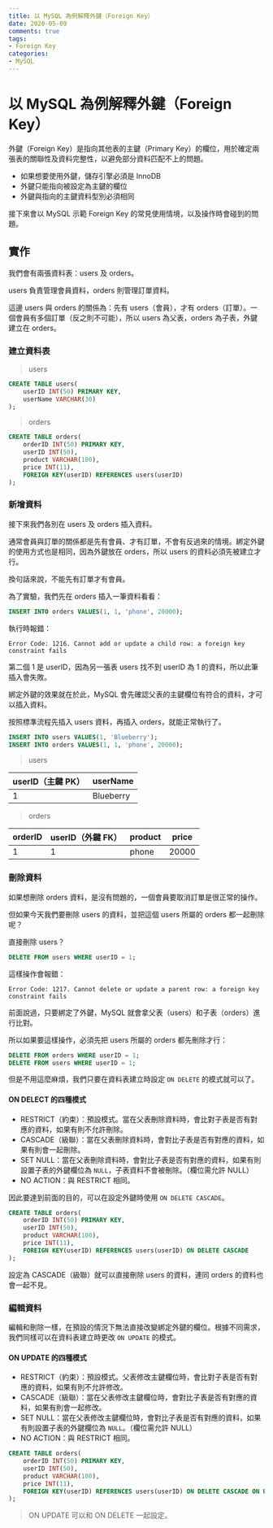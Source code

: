 ```yaml
---
title: 以 MySQL 為例解釋外鍵（Foreign Key）
date: 2020-05-09
comments: true
tags: 
- Foreign Key
categories: 
- MySQL
---
```


# 以 MySQL 為例解釋外鍵（Foreign Key）

外鍵（Foreign Key）是指向其他表的主鍵（Primary Key）的欄位，用於確定兩張表的關聯性及資料完整性，以避免部分資料匹配不上的問題。

* 如果想要使用外鍵，儲存引擎必須是 InnoDB
* 外鍵只能指向被設定為主鍵的欄位
* 外鍵與指向的主鍵資料型別必須相同

接下來會以 MySQL 示範 Foreign Key 的常見使用情境，以及操作時會碰到的問題。

## 實作

我們會有兩張資料表：users 及 orders。

users 負責管理會員資料，orders 則管理訂單資料。

這邊 users 與 orders 的關係為：先有 users（會員），才有 orders（訂單）。一個會員有多個訂單（反之則不可能），所以 users 為父表，orders 為子表，外鍵建立在 orders。

### 建立資料表

> users
```sql
CREATE TABLE users(
    userID INT(50) PRIMARY KEY,
    userName VARCHAR(30)
);
```

> orders
```sql
CREATE TABLE orders(
    orderID INT(50) PRIMARY KEY,
    userID INT(50),
    product VARCHAR(100),
    price INT(11),
    FOREIGN KEY(userID) REFERENCES users(userID)
);
```

### 新增資料

接下來我們各別在 users 及 orders 插入資料。

通常會員與訂單的關係都是先有會員、才有訂單，不會有反過來的情境。綁定外鍵的使用方式也是相同，因為外鍵放在 orders，所以 users 的資料必須先被建立才行。

換句話來說，不能先有訂單才有會員。

為了實驗，我們先在 orders 插入一筆資料看看：

```sql
INSERT INTO orders VALUES(1, 1, 'phone', 20000);
```

執行時報錯：

```
Error Code: 1216. Cannot add or update a child row: a foreign key constraint fails
```

第二個 1 是 userID，因為另一張表 users 找不到 userID 為 1 的資料，所以此筆插入會失敗。

綁定外鍵的效果就在於此，MySQL 會先確認父表的主鍵欄位有符合的資料，才可以插入資料。

按照標準流程先插入 users 資料，再插入 orders，就能正常執行了。

```sql
INSERT INTO users VALUES(1, 'Blueberry');
INSERT INTO orders VALUES(1, 1, 'phone', 20000);
```

> users

userID（主鍵 PK）|userName|
------|--------|
1|Blueberry|

> orders

orderID|userID（外鍵 FK）|product|price|
-------|------|-------|-----|
1|1|phone|20000|

### 刪除資料

如果想刪除 orders 資料，是沒有問題的，一個會員要取消訂單是很正常的操作。

但如果今天我們要刪除 users 的資料，並把這個 users 所屬的 orders 都一起刪除呢？

直接刪除 users？

```sql
DELETE FROM users WHERE userID = 1;
```

這樣操作會報錯：

```
Error Code: 1217. Cannot delete or update a parent row: a foreign key constraint fails
```

前面說過，只要綁定了外鍵，MySQL 就會拿父表（users）和子表（orders）進行比對。

所以如果要這樣操作，必須先把 users 所屬的 orders 都先刪除才行：

```sql
DELETE FROM orders WHERE userID = 1;
DELETE FROM users WHERE userID = 1;
```

但是不用這麼麻煩，我們只要在資料表建立時設定 `ON DELETE` 的模式就可以了。

#### ON DELECT 的四種模式

* RESTRICT（約束）：預設模式。當在父表刪除資料時，會比對子表是否有對應的資料，如果有則不允許刪除。
* CASCADE（級聯）：當在父表刪除資料時，會對比子表是否有對應的資料，如果有則會一起刪除。
* SET NULL：當在父表刪除資料時，會對比子表是否有對應的資料，如果有則設置子表的外鍵欄位為 `NULL`，子表資料不會被刪除。（欄位需允許 NULL）
* NO ACTION：與 RESTRICT 相同。

因此要達到前面的目的，可以在設定外鍵時使用 `ON DELETE CASCADE`。

```sql
CREATE TABLE orders(
    orderID INT(50) PRIMARY KEY,
    userID INT(50),
    product VARCHAR(100),
    price INT(11),
    FOREIGN KEY(userID) REFERENCES users(userID) ON DELETE CASCADE
);
```

設定為 CASCADE（級聯）就可以直接刪除 users 的資料，連同 orders 的資料也會一起不見。

### 編輯資料

編輯和刪除一樣，在預設的情況下無法直接改變綁定外鍵的欄位。根據不同需求，我們同樣可以在資料表建立時更改 `ON UPDATE` 的模式。

#### ON UPDATE 的四種模式

* RESTRICT（約束）：預設模式。父表修改主鍵欄位時，會比對子表是否有對應的資料，如果有則不允許修改。
* CASCADE（級聯）：當在父表修改主鍵欄位時，會對比子表是否有對應的資料，如果有則會一起修改。
* SET NULL：當在父表修改主鍵欄位時，會對比子表是否有對應的資料，如果有則設置子表的外鍵欄位為 `NULL`。（欄位需允許 NULL）
* NO ACTION：與 RESTRICT 相同。

```sql
CREATE TABLE orders(
    orderID INT(50) PRIMARY KEY,
    userID INT(50),
    product VARCHAR(100),
    price INT(11),
    FOREIGN KEY(userID) REFERENCES users(userID) ON DELETE CASCADE ON UPDATE CASCADE
);
```

> ON UPDATE 可以和 ON DELETE 一起設定。